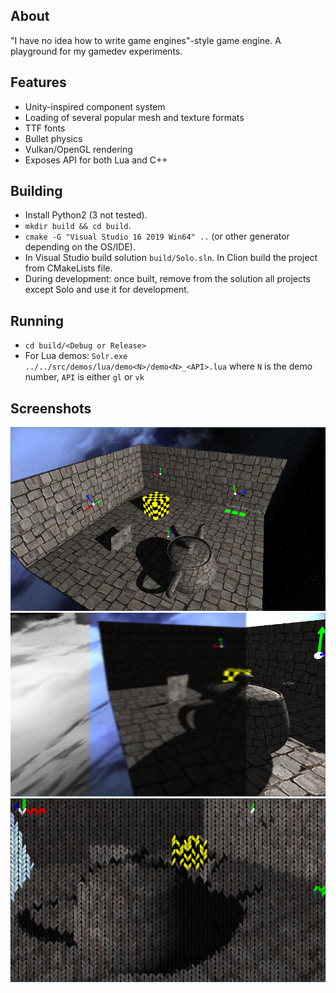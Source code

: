 ## About
"I have no idea how to write game engines"-style game engine. A playground for my gamedev experiments.

## Features
* Unity-inspired component system
* Loading of several popular mesh and texture formats
* TTF fonts
* Bullet physics
* Vulkan/OpenGL rendering
* Exposes API for both Lua and C++

## Building
* Install Python2 (3 not tested).
* `mkdir build && cd build`.
* `cmake -G "Visual Studio 16 2019 Win64" ..` (or other generator depending on the OS/IDE).
* In Visual Studio build solution `build/Solo.sln`. In Clion build the project from CMakeLists file.
* During development: once built, remove from the solution all projects except Solo and use it for development.

## Running
* `cd build/<Debug or Release>`
* For Lua demos: `Solr.exe ../../src/demos/lua/demo<N>/demo<N>_<API>.lua` where `N` is the demo number, `API` is either `gl`
or `vk`

## Screenshots

![1](/screenshots/screenshot9.png?raw=true)
![1](/screenshots/screenshot10.png?raw=true)
![1](/screenshots/screenshot11.png?raw=true)
